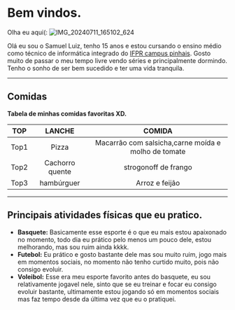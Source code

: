 # Bem vindos.
Olha eu aqui(:
![IMG_20240711_165102_624](https://github.com/user-attachments/assets/b82dd105-a7e8-4d72-b6c7-f285a80caf00)

Olá eu sou o Samuel Luiz, tenho 15 anos e estou cursando o ensino médio como
técnico de informática integrado do [IFPR campus pinhais](https://ifpr.edu.br/).
Gosto muito de passar o meu tempo livre vendo séries e principalmente dormindo. Tenho o sonho de ser bem sucedido e ter uma vida tranquila.

*******
## Comidas
**Tabela de minhas comidas favoritas XD.**

|**TOP**|**LANCHE**|**COMIDA**|
|:-----:|:--------:|:--------:|
|Top1|Pizza|Macarrão com salsicha,carne moída e molho de tomate|
|Top2|Cachorro quente|strogonoff de frango|
|Top3|hambúrguer|Arroz e feijão|

*******
## Principais atividades físicas que eu pratico.

* **Basquete:** Basicamente esse esporte é o que eu mais estou apaixonado no momento, todo dia eu prático pelo menos um pouco dele, estou melhorando, mas sou ruim ainda kkkk.
*  **Futebol:** Eu prático e gosto bastante dele mas sou muito ruim, jogo mais em momentos sociais, no momento não tenho curtido muito, pois não consigo evoluir.
*  **Voleibol:** Esse era meu esporte favorito antes do basquete, eu sou relativamente jogavel nele, sinto que se eu treinar e focar eu consigo evoluir bastante, ultimamente estou jogando só em momentos sociais mas faz tempo desde da  última vez que eu o pratiquei.
